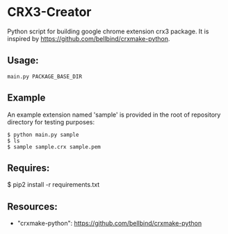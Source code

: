 # CRX3-Creator

Python script for building google chrome extension crx3 package.
It is inspired by https://github.com/bellbind/crxmake-python.

## Usage:

    main.py PACKAGE_BASE_DIR

## Example

An example extension named 'sample' is provided in the root of repository
directory for testing purposes:

    $ python main.py sample
    $ ls
    $ sample sample.crx sample.pem

## Requires:

  $ pip2 install -r requirements.txt

## Resources:

- "crxmake-python": https://github.com/bellbind/crxmake-python
